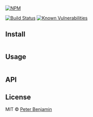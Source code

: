 # <PROJECT>
> <TAGLINE>

[![NPM](https://nodei.co/npm/<PROJECT>.png)](https://nodei.co/npm/<PROJECT>/)

[![Build Status](https://travis-ci.org/pmbenjamin/<PROJECT>.svg?branch=master)](https://travis-ci.org/pmbenjamin/<PROJECT>)
[![Known Vulnerabilities](https://snyk.io/test/npm/<PROJECT>/badge.svg?style=flat-square)](https://snyk.io/test/npm/<PROJECT>)

<SUMMARY>

<!-- ![](screenshot.png) -->


## Install

```sh

```

## Usage

```js

```

## API



## License

MIT © [Peter Benjamin](https://pmbenjamin.github.io/)
